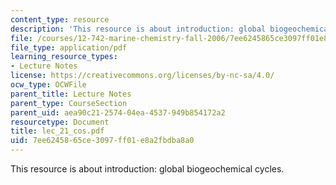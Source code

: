 ```yaml
---
content_type: resource
description: 'This resource is about introduction: global biogeochemical cycles.'
file: /courses/12-742-marine-chemistry-fall-2006/7ee6245865ce3097ff01e8a2fbdba8a0_lec_21_cos.pdf
file_type: application/pdf
learning_resource_types:
- Lecture Notes
license: https://creativecommons.org/licenses/by-nc-sa/4.0/
ocw_type: OCWFile
parent_title: Lecture Notes
parent_type: CourseSection
parent_uid: aea90c21-2574-04ea-4537-949b854172a2
resourcetype: Document
title: lec_21_cos.pdf
uid: 7ee62458-65ce-3097-ff01-e8a2fbdba8a0
---
```

This resource is about introduction: global biogeochemical cycles.